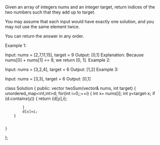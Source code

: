 Given an array of integers nums and an integer target, return indices of the two numbers such that they add up to target.

You may assume that each input would have exactly one solution, and you may not use the same element twice.

You can return the answer in any order.

 

Example 1:

Input: nums = [2,7,11,15], target = 9
Output: [0,1]
Explanation: Because nums[0] + nums[1] == 9, we return [0, 1].
Example 2:

Input: nums = [3,2,4], target = 6
Output: [1,2]
Example 3:

Input: nums = [3,3], target = 6
Output: [0,1]


class Solution {
public:
    vector<int> twoSum(vector<int>& nums, int target) {
        unordered_map<int,int>d;
        for(int i=0;;++i)
        {
            int x= nums[i];
            int y=target-x;
            if (d.contains(y))
            {
                return {d[y],i};

            }
            d[x]=i;
        }

        
    }
};

